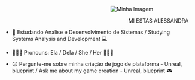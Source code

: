 
&nbsp;&nbsp;&nbsp;&nbsp;&nbsp;&nbsp;&nbsp;&nbsp;&nbsp;&nbsp;&nbsp;&nbsp;&nbsp;&nbsp;&nbsp;&nbsp;&nbsp;&nbsp;&nbsp;&nbsp;&nbsp;&nbsp;&nbsp;&nbsp;&nbsp;&nbsp;&nbsp;&nbsp;&nbsp;&nbsp;&nbsp;&nbsp;&nbsp;&nbsp;&nbsp;&nbsp;&nbsp;&nbsp;&nbsp;&nbsp;&nbsp;&nbsp;&nbsp;&nbsp;&nbsp;&nbsp;&nbsp;&nbsp;&nbsp;&nbsp;&nbsp;&nbsp;&nbsp;&nbsp;&nbsp;&nbsp;&nbsp;&nbsp;&nbsp;&nbsp;&nbsp;&nbsp;&nbsp;&nbsp;&nbsp;&nbsp;&nbsp;&nbsp;&nbsp;&nbsp;&nbsp;&nbsp;   ![Minha Imagem](https://github.com/user-attachments/assets/310a0849-4dfe-4df8-bff9-3db04932f22f)

&nbsp;&nbsp;&nbsp;&nbsp;&nbsp;&nbsp;&nbsp;&nbsp;&nbsp;&nbsp;&nbsp;&nbsp;&nbsp;&nbsp;&nbsp;&nbsp;&nbsp;&nbsp;&nbsp;&nbsp;&nbsp;&nbsp;&nbsp;&nbsp;&nbsp;&nbsp;&nbsp;&nbsp;&nbsp;&nbsp;&nbsp;&nbsp;&nbsp;&nbsp;&nbsp;&nbsp;&nbsp;&nbsp;&nbsp;&nbsp;&nbsp;&nbsp;&nbsp;&nbsp;&nbsp;&nbsp;&nbsp;&nbsp;&nbsp;&nbsp;&nbsp;&nbsp;&nbsp;&nbsp;&nbsp;&nbsp;&nbsp;&nbsp;&nbsp;&nbsp;&nbsp;&nbsp;&nbsp;&nbsp;&nbsp;&nbsp;&nbsp;&nbsp;&nbsp;&nbsp;&nbsp;&nbsp;&nbsp;&nbsp;&nbsp;&nbsp;&nbsp;&nbsp;&nbsp;&nbsp;&nbsp;&nbsp;&nbsp;&nbsp; MI ESTAS ALESSANDRA

- 🔋 Estudando Analise e Desenvolvimento de Sistemas / Studying Systems Analysis and Development 💻
 
- 👩🏾‍🦱 Pronouns: Ela / Dela / She / Her 👩🏾‍💻

- 😛 Pergunte-me sobre minha criação de jogo de plataforma - Unreal, blueprint / Ask me about my game creation - Unreal, blueprint 🎮

